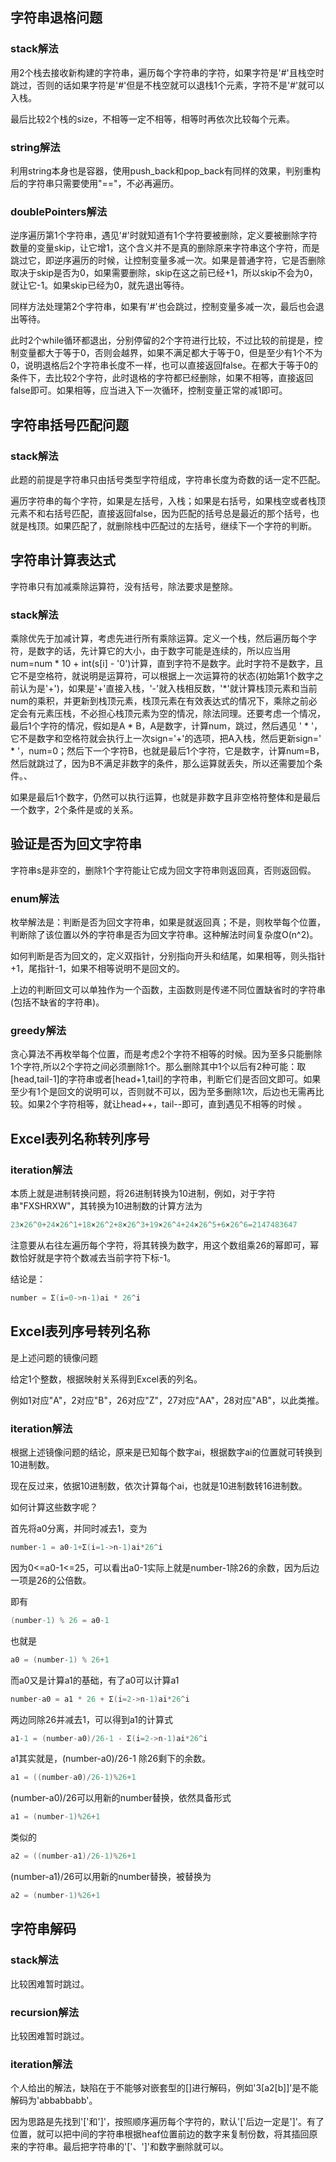 ## 字符串退格问题

### stack解法

用2个栈去接收新构建的字符串，遍历每个字符串的字符，如果字符是'#'且栈空时跳过，否则的话如果字符是'#'但是不栈空就可以退栈1个元素，字符不是'#'就可以入栈。

最后比较2个栈的size，不相等一定不相等，相等时再依次比较每个元素。

### string解法

利用string本身也是容器，使用push_back和pop_back有同样的效果，判别重构后的字符串只需要使用"=="，不必再遍历。

### doublePointers解法

逆序遍历第1个字符串，遇见'#'时就知道有1个字符要被删除，定义要被删除字符数量的变量skip，让它增1，这个含义并不是真的删除原来字符串这个字符，而是跳过它，即逆序遍历的时候，让控制变量多减一次。如果是普通字符，它是否删除取决于skip是否为0，如果需要删除，skip在这之前已经+1，所以skip不会为0，就让它-1。如果skip已经为0，就先退出等待。

同样方法处理第2个字符串，如果有'#'也会跳过，控制变量多减一次，最后也会退出等待。

此时2个while循环都退出，分别停留的2个字符进行比较，不过比较的前提是，控制变量都大于等于0，否则会越界，如果不满足都大于等于0，但是至少有1个不为0，说明退格后2个字符串长度不一样，也可以直接返回false。在都大于等于0的条件下，去比较2个字符，此时退格的字符都已经删除，如果不相等，直接返回false即可。如果相等，应当进入下一次循环，控制变量正常的减1即可。

## 字符串括号匹配问题

### stack解法

此题的前提是字符串只由括号类型字符组成，字符串长度为奇数的话一定不匹配。

遍历字符串的每个字符，如果是左括号，入栈；如果是右括号，如果栈空或者栈顶元素不和右括号匹配，直接返回false，因为匹配的括号总是最近的那个括号，也就是栈顶。如果匹配了，就删除栈中匹配过的左括号，继续下一个字符的判断。

## 字符串计算表达式

字符串只有加减乘除运算符，没有括号，除法要求是整除。

### stack解法

乘除优先于加减计算，考虑先进行所有乘除运算。定义一个栈，然后遍历每个字符，是数字的话，先计算它的大小，由于数字可能是连续的，所以应当用 num=num * 10 + int(s[i] - '0')计算，直到字符不是数字。此时字符不是数字，且它不是空格符，就说明是运算符，可以根据上一次运算符的状态(初始第1个数字之前认为是'+')，如果是'+'直接入栈，'-'就入栈相反数，'*'就计算栈顶元素和当前num的乘积，并更新到栈顶元素，栈顶元素在有效表达式的情况下，乘除之前必定会有元素压栈，不必担心栈顶元素为空的情况，除法同理。还要考虑一个情况，最后1个字符的情况，假如是A * B，A是数字，计算num，跳过，然后遇见 ' * '，它不是数字和空格符就会执行上一次sign='+'的选项，把A入栈，然后更新sign=' * '，num=0；然后下一个字符B，也就是最后1个字符，它是数字，计算num=B，然后就跳过了，因为B不满足非数字的条件，那么运算就丢失，所以还需要加个条件。、

如果是最后1个数字，仍然可以执行运算，也就是非数字且非空格符整体和是最后一个数字，2个条件是或的关系。

## 验证是否为回文字符串

字符串s是非空的，删除1个字符能让它成为回文字符串则返回真，否则返回假。

### enum解法

枚举解法是：判断是否为回文字符串，如果是就返回真；不是，则枚举每个位置，判断除了该位置以外的字符串是否为回文字符串。这种解法时间复杂度O(n^2)。

如何判断是否为回文的，定义双指针，分别指向开头和结尾，如果相等，则头指针+1，尾指针-1，如果不相等说明不是回文的。

上边的判断回文可以单独作为一个函数，主函数则是传递不同位置缺省时的字符串(包括不缺省的字符串)。

### greedy解法

贪心算法不再枚举每个位置，而是考虑2个字符不相等的时候。因为至多只能删除1个字符,所以2个字符之间必须删除1个。那么删除其中1个以后有2种可能：取[head,tail-1]的字符串或者[head+1,tail]的字符串，判断它们是否回文即可。如果至少有1个是回文的说明可以，否则就不可以，因为至多删除1次，后边也无需再比较。如果2个字符相等，就让head++，tail--即可，直到遇见不相等的时候 。

## Excel表列名称转列序号

### iteration解法

本质上就是进制转换问题，将26进制转换为10进制，例如，对于字符串"FXSHRXW"，其转换为10进制数的计算方法为

```c++
23×26^0+24×26^1+18×26^2+8×26^3+19×26^4+24×26^5+6×26^6=2147483647
```

注意要从右往左遍历每个字符，将其转换为数字，用这个数组乘26的幂即可，幂数恰好就是字符个数减去当前字符下标-1。

结论是：

```c++
number = Σ(i=0->n-1)ai * 26^i
```

## Excel表列序号转列名称

是上述问题的镜像问题

给定1个整数，根据映射关系得到Excel表的列名。

例如1对应"A"，2对应"B"，26对应"Z"，27对应"AA"，28对应"AB"，以此类推。

### iteration解法

根据上述镜像问题的结论，原来是已知每个数字ai，根据数字ai的位置就可转换到10进制数。

现在反过来，依据10进制数，依次计算每个ai，也就是10进制数转16进制数。

如何计算这些数字呢？

首先将a0分离，并同时减去1，变为

```c++
number-1 = a0-1+Σ(i=1->n-1)ai*26^i
```

因为0<=a0-1<=25，可以看出a0-1实际上就是number-1除26的余数，因为后边一项是26的公倍数。

即有

```c++
(number-1) % 26 = a0-1
```

也就是

```c++
a0 = (number-1) % 26+1
```

而a0又是计算a1的基础，有了a0可以计算a1

```c++
number-a0 = a1 * 26 + Σ(i=2->n-1)ai*26^i
```

两边同除26并减去1，可以得到a1的计算式

```c++
a1-1 = (number-a0)/26-1 - Σ(i=2->n-1)ai*26^i
```

a1其实就是，(number-a0)/26-1 除26剩下的余数。

```c++
a1 = ((number-a0)/26-1)%26+1
```

(number-a0)/26可以用新的number替换，依然具备形式

```c++
a1 = (number-1)%26+1
```

类似的

```c++
a2 = ((number-a1)/26-1)%26+1
```

(number-a1)/26可以用新的number替换，被替换为

```c++
a2 = (number-1)%26+1
```

## 字符串解码

### stack解法

比较困难暂时跳过。

### recursion解法

比较困难暂时跳过。

### iteration解法

个人给出的解法，缺陷在于不能够对嵌套型的[]进行解码，例如'3[a2[b]]'是不能解码为'abbabbabb'。

因为思路是先找到'['和']'，按照顺序遍历每个字符的，默认'['后边一定是']'。有了位置，就可以把中间的字符串根据heaf位置前边的数字来复制份数，将其插回原来的字符串。最后把字符串的'['、']'和数字删除就可以。

